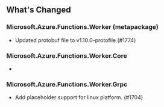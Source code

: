 ## What's Changed

<!-- Please add your release notes in the following format:
- My change description (#PR/#issue)
-->

### Microsoft.Azure.Functions.Worker (metapackage) <version>

- Updated protobuf file to v1.10.0-protofile (#1774)

### Microsoft.Azure.Functions.Worker.Core <version>

- <entry>

### Microsoft.Azure.Functions.Worker.Grpc <version>

- Add placeholder support for linux platform. (#1704)